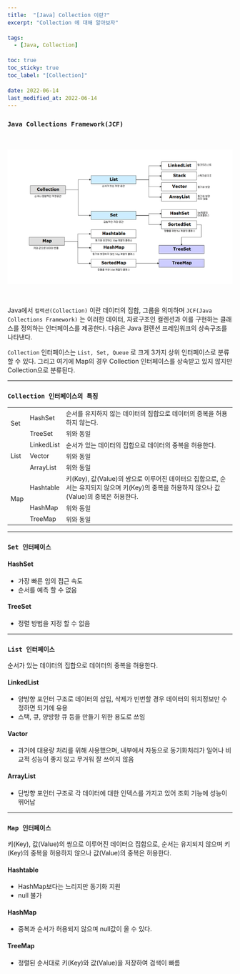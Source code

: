 ```yaml
---
title:  "[Java] Collection 이란?"
excerpt: "Collection 에 대해 알아보자"

tags:
  - [Java, Collection]

toc: true
toc_sticky: true
toc_label: "[Collection]"
 
date: 2022-06-14
last_modified_at: 2022-06-14
---
```



### ``Java Collections Framework(JCF) ``

<br>

![COGNITO](/assets/image/java/Java_Collection_01.PNG)

<br>

Java에서 `컬렉션(Collection)` 이란 데이터의 집합, 그룹을 의미하며 
`JCF(Java Collections Framework)` 는 이러한 데이터, 자료구조인 컬렌션과 이를 구현하는 클래스를 정의하는 인터페이스를 제공한다.
다음은 Java 컬렌션 프레임워크의 상속구조를 나타낸다.

`Collection` 인터페이스는 `List, Set, Queue` 로 크게 3가지 상위 인터페이스로 분류할 수 있다.
그리고 여기에 Map의 경우 Collection 인터페이스를 상속받고 있지 않지만 Collection으로 분류된다.

<hr/>

### ``Collection 인터페이스의 특징 ``

<table>
    <tbody>
        <tr>
            <td rowspan=2>Set</td>
            <td>HashSet</td>
            <td>순서를 유지하지 않는 데이터의 집합으로 데이터의 중복을 허용하지 않는다.</td>
        </tr>
        <tr>
            <td>TreeSet</td>
            <td>위와 동일</td>
        </tr>
        <tr>
            <td rowspan=3>List</td>
            <td>LinkedList</td>
            <td>순서가 있는 데이터의 집합으로 데이터의 중복을 허용한다.</td>
        </tr>
        <tr>
            <td>Vector</td>
            <td>위와 동일</td>
        </tr>
        <tr>
            <td>ArrayList</td>
            <td>위와 동일</td>
        </tr>
        <tr>
            <td rowspan=3>Map</td>
            <td>Hashtable</td>
            <td>키(Key), 값(Value)의 쌍으로 이루어진 데이터으 집합으로,
					순서는 유지되지 않으며 키(Key)의 중복을 허용하지 않으나 값(Value)의 중복은 허용한다.</td>
        </tr>
        <tr>
            <td>HashMap</td>
            <td>위와 동일</td>
        </tr>
        <tr>
            <td>TreeMap</td>
            <td>위와 동일</td>
        </tr>
    </tbody>
</table>


<hr/>

### ``Set 인터페이스``

#### HashSet
  - 가장 빠른 임의 접근 속도
  - 순서를 예측 할 수 없음


#### TreeSet
  - 정렬 방법을 지정 할 수 없음

<hr/>

### ``List 인터페이스``

순서가 있는 데이터의 집합으로 데이터의 중복을 허용한다.

#### LinkedList
  - 양방향 포인터 구조로 데이터의 삽입, 삭제가 빈번할 경우 데이터의 위치정보만 수정하면 되기에 유용
  - 스택, 큐, 양방향 큐 등을 만들기 위한 용도로 쓰임

#### Vactor
  - 과거에 대용량 처리를 위해 사용했으며, 내부에서 자동으로 동기화처리가 일어나 비교적 성능이 좋지 않고 무거워 잘 쓰이지 않음

#### ArrayList
  - 단방향 포인터 구조로 각 데이터에 대한 인덱스를 가지고 있어 조회 기능에 성능이 뛰어남

<hr/>

### ``Map 인터페이스``

키(Key), 값(Value)의 쌍으로 이루어진 데이터으 집합으로, 순서는 유지되지 않으며 키(Key)의 중복을 허용하지 않으나 값(Value)의 중복은 허용한다.

#### Hashtable
  - HashMap보다는 느리지만 동기화 지원
  - null 불가

#### HashMap
  - 중복과 순서가 허용되지 않으며 null값이 올 수 있다.

#### TreeMap
  - 정렬된 순서대로 키(Key)와 값(Value)을 저장하여 검색이 빠름

